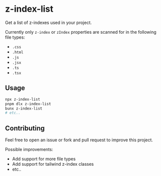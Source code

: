 # z-index-list

Get a list of z-indexes used in your project.

Currently only `z-index` or `zIndex` properties are scanned for in the following file types:

- `.css`
- `.html`
- `.js`
- `.jsx`
- `.ts`
- `.tsx`

## Usage

```bash
npx z-index-list
pnpm dlx z-index-list
bunx z-index-list
# etc..
```

## Contributing

Feel free to open an issue or fork and pull request to improve this project.

Possible improvements:

- Add support for more file types
- Add support for tailwind z-index classes
- etc..
